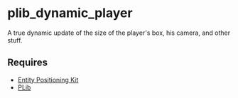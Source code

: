 # plib_dynamic_player
A true dynamic update of the size of the player's box, his camera, and other stuff.

## Requires
- [Entity Positioning Kit](https://github.com/Pika-Software/plib_entity_positioning_kit)
- [PLib](https://github.com/Pika-Software/gmod_plib)
